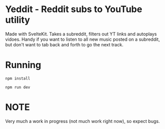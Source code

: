 # Yeddit - Reddit subs to YouTube utility

Made with SvelteKit. Takes a subreddit, filters out YT links and autoplays vidoes.
Handy if you want to listen to all new music posted on a subreddit, but don't want to tab back
and forth to go the next track.

# Running

`npm install`

`npm run dev`

# NOTE
Very much a work in progress (not much work right now), so expect bugs. 